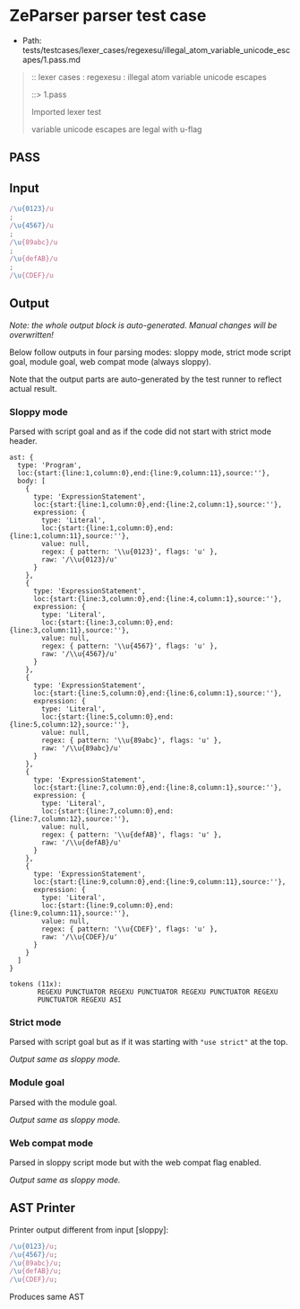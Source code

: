 # ZeParser parser test case

- Path: tests/testcases/lexer_cases/regexesu/illegal_atom_variable_unicode_escapes/1.pass.md

> :: lexer cases : regexesu : illegal atom variable unicode escapes
>
> ::> 1.pass
>
> Imported lexer test
>
> variable unicode escapes are legal with u-flag

## PASS

## Input

`````js
/\u{0123}/u
;
/\u{4567}/u
;
/\u{89abc}/u
;
/\u{defAB}/u
;
/\u{CDEF}/u
`````

## Output

_Note: the whole output block is auto-generated. Manual changes will be overwritten!_

Below follow outputs in four parsing modes: sloppy mode, strict mode script goal, module goal, web compat mode (always sloppy).

Note that the output parts are auto-generated by the test runner to reflect actual result.

### Sloppy mode

Parsed with script goal and as if the code did not start with strict mode header.

`````
ast: {
  type: 'Program',
  loc:{start:{line:1,column:0},end:{line:9,column:11},source:''},
  body: [
    {
      type: 'ExpressionStatement',
      loc:{start:{line:1,column:0},end:{line:2,column:1},source:''},
      expression: {
        type: 'Literal',
        loc:{start:{line:1,column:0},end:{line:1,column:11},source:''},
        value: null,
        regex: { pattern: '\\u{0123}', flags: 'u' },
        raw: '/\\u{0123}/u'
      }
    },
    {
      type: 'ExpressionStatement',
      loc:{start:{line:3,column:0},end:{line:4,column:1},source:''},
      expression: {
        type: 'Literal',
        loc:{start:{line:3,column:0},end:{line:3,column:11},source:''},
        value: null,
        regex: { pattern: '\\u{4567}', flags: 'u' },
        raw: '/\\u{4567}/u'
      }
    },
    {
      type: 'ExpressionStatement',
      loc:{start:{line:5,column:0},end:{line:6,column:1},source:''},
      expression: {
        type: 'Literal',
        loc:{start:{line:5,column:0},end:{line:5,column:12},source:''},
        value: null,
        regex: { pattern: '\\u{89abc}', flags: 'u' },
        raw: '/\\u{89abc}/u'
      }
    },
    {
      type: 'ExpressionStatement',
      loc:{start:{line:7,column:0},end:{line:8,column:1},source:''},
      expression: {
        type: 'Literal',
        loc:{start:{line:7,column:0},end:{line:7,column:12},source:''},
        value: null,
        regex: { pattern: '\\u{defAB}', flags: 'u' },
        raw: '/\\u{defAB}/u'
      }
    },
    {
      type: 'ExpressionStatement',
      loc:{start:{line:9,column:0},end:{line:9,column:11},source:''},
      expression: {
        type: 'Literal',
        loc:{start:{line:9,column:0},end:{line:9,column:11},source:''},
        value: null,
        regex: { pattern: '\\u{CDEF}', flags: 'u' },
        raw: '/\\u{CDEF}/u'
      }
    }
  ]
}

tokens (11x):
       REGEXU PUNCTUATOR REGEXU PUNCTUATOR REGEXU PUNCTUATOR REGEXU
       PUNCTUATOR REGEXU ASI
`````

### Strict mode

Parsed with script goal but as if it was starting with `"use strict"` at the top.

_Output same as sloppy mode._

### Module goal

Parsed with the module goal.

_Output same as sloppy mode._

### Web compat mode

Parsed in sloppy script mode but with the web compat flag enabled.

_Output same as sloppy mode._

## AST Printer

Printer output different from input [sloppy]:

````js
/\u{0123}/u;
/\u{4567}/u;
/\u{89abc}/u;
/\u{defAB}/u;
/\u{CDEF}/u;
````

Produces same AST
